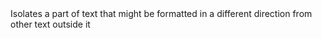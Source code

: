 <bdi>
Isolates a part of text that might be formatted  
in a different direction from other text outside  
it  
